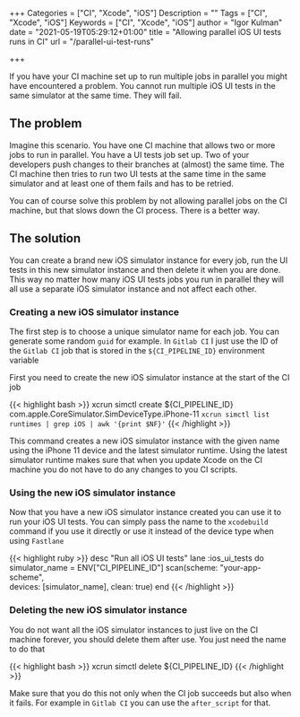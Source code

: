 +++
Categories = ["CI", "Xcode", "iOS"]
Description = ""
Tags = ["CI", "Xcode", "iOS"]
Keywords = ["CI", "Xcode", "iOS"]
author = "Igor Kulman"
date = "2021-05-19T05:29:12+01:00"
title = "Allowing parallel iOS UI tests runs in CI"
url = "/parallel-ui-test-runs"

+++

If you have your CI machine set up to run multiple jobs in parallel you might have encountered a problem. You cannot run multiple iOS UI tests in the same simulator at the same time. They will fail.

## The problem

Imagine this scenario. You have one CI machine that allows two or more jobs to run in parallel. You have a UI tests job set up. Two of your developers push changes to their branches at (almost) the same time. The CI machine then tries to run two UI tests at the same time in the same simulator and at least one of them fails and has to be retried.

You can of course solve this problem by not allowing parallel jobs on the CI machine, but that slows down the CI process. There is a better way.

## The solution

You can create a brand new iOS simulator instance for every job, run the UI tests in this new simulator instance and then delete it when you are done. This way no matter how many iOS UI tests jobs you run in parallel they will all use a separate iOS simulator instance and not affect each other.

### Creating a new iOS simulator instance

The first step is to choose a unique simulator name for each job. You can generate some random `guid` for example. In `Gitlab CI` I just use the ID of the `Gitlab CI` job that is stored in the `${CI_PIPELINE_ID}` environment variable

First you need to create the new iOS simulator instance at the start of the CI job

{{< highlight bash >}}
xcrun simctl create ${CI_PIPELINE_ID} com.apple.CoreSimulator.SimDeviceType.iPhone-11 `xcrun simctl list runtimes | grep iOS | awk '{print $NF}'`
{{< /highlight >}}

This command creates a new iOS simulator instance with the given name using the iPhone 11 device and the latest simulator runtime. Using the latest simulator runtime makes sure that when you update Xcode on the CI machine you do not have to do any changes to you CI scripts.

### Using the new iOS simulator instance

Now that you have a new iOS simulator instance created you can use it to run your iOS UI tests. You can simply pass the name to the `xcodebuild` command if you use it directly or use it instead of the device type when using `Fastlane`

<!--more-->

{{< highlight ruby >}}
desc "Run all iOS UI tests"
lane :ios_ui_tests do
  simulator_name = ENV["CI_PIPELINE_ID"]
  scan(scheme: "your-app-scheme",     
    devices: [simulator_name],
    clean: true)
end
{{< /highlight >}}

### Deleting the new iOS simulator instance

You do not want all the iOS simulator instances to just live on the CI machine forever, you should delete them after use. You just need the name to do that

{{< highlight bash >}}
xcrun simctl delete ${CI_PIPELINE_ID}
{{< /highlight >}}

Make sure that you do this not only when the CI job succeeds but also when it fails. For example in `Gitlab CI` you can use the `after_script` for that.